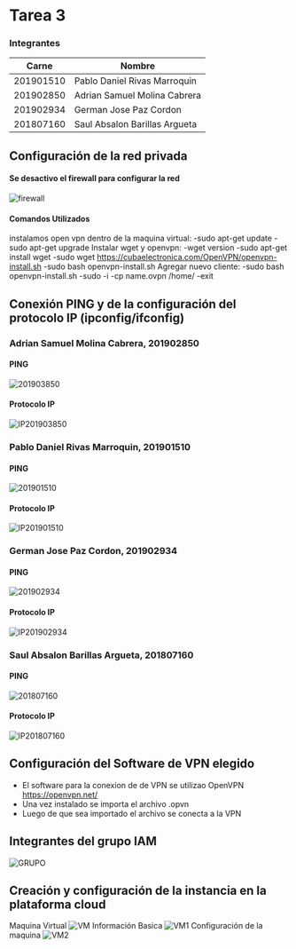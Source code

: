 # Tarea 3
### Integrantes
|Carne | Nombre |
|-----|-----|
|201901510| Pablo Daniel Rivas Marroquin|
|201902850 |Adrian Samuel Molina Cabrera| 
|201902934 |German Jose Paz Cordon| 
|201807160 | Saul Absalon Barillas Argueta| 

## Configuración de la red privada
#### Se desactivo el firewall para configurar la red
![firewall](ImagenesGit/image.png "firewall")
#### Comandos Utilizados
instalamos open vpn dentro de la maquina virtual: 
-sudo apt-get update
-sudo apt-get upgrade
Instalar wget y openvpn:
-wget version 
-sudo apt-get install wget 
-sudo wget https://cubaelectronica.com/OpenVPN/openvpn-install.sh
-sudo bash openvpn-install.sh
Agregar nuevo cliente: 
-sudo bash openvpn-install.sh
-sudo -i
-cp name.ovpn /home/
-exit 
## Conexión PING y de la configuración del protocolo IP (ipconfig/ifconfig)

### Adrian Samuel Molina Cabrera, 201902850
#### PING
![201903850](ImagenesGit/ping201903850.png "PING")
#### Protocolo IP
![IP201903850](ImagenesGit/Ipconfig201903850.png "IP")
### Pablo Daniel Rivas Marroquin, 201901510
#### PING
![201901510](ImagenesGit/ping201901510.png "PING")
#### Protocolo IP
![IP201901510](ImagenesGit/Ipconfig201901510.png "IP")
### German Jose Paz Cordon, 201902934
#### PING
![201902934](ImagenesGit/ping201902934.png "PING")
#### Protocolo IP
![IP201902934](ImagenesGit/Ipconfig201902934.png "IP")
### Saul Absalon Barillas Argueta, 201807160
#### PING
![201807160](ImagenesGit/ping201807160.jpeg "PING")
#### Protocolo IP
![IP201807160](ImagenesGit/ipconfig201807160.jpeg "IP")

## Configuración del Software de VPN elegido
- El software para la conexion de de VPN se utilizao OpenVPN https://openvpn.net/
- Una vez instalado se importa el archivo .opvn
- Luego de que sea importado el archivo se conecta a la VPN

## Integrantes del grupo IAM
![GRUPO](ImagenesGit/AIM.png "IAM")
## Creación y configuración de la instancia en la plataforma cloud
Maquina Virtual
![VM](ImagenesGit/VM.png "VM")
Información Basica
![VM1](ImagenesGit/VM1.png "Informacion Basica")
Configuración de la maquina
![VM2](ImagenesGit/vm2.png "Configuracion de la Maquina")


